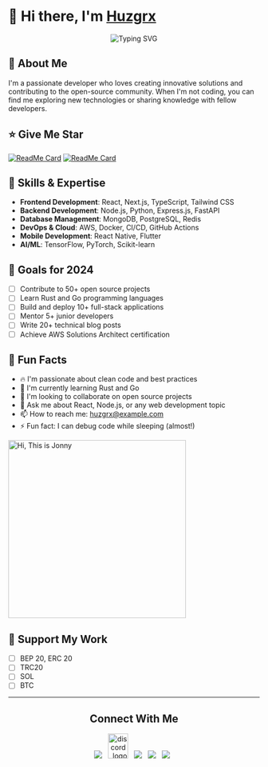 # 👋 Hi there, I'm [Huzgrx](https://github.com/huzgrx)

<div align="center">
  <img src="https://readme-typing-svg.herokuapp.com?font=Fira+Code&weight=500&size=28&pause=1000&color=00FF00&center=true&vCenter=true&width=435&lines=Welcome+to+my+GitHub!;Full+Stack+Developer;Open+Source+Enthusiast" alt="Typing SVG" />
</div>

## 🚀 About Me

I'm a passionate developer who loves creating innovative solutions and contributing to the open-source community. When I'm not coding, you can find me exploring new technologies or sharing knowledge with fellow developers.

## ⭐ Give Me Star

[![ReadMe Card](https://github-readme-stats.vercel.app/api/pin/?username=huzgrx&repo=Git-Pull-Request-Issue-Code-Review-Creator)](https://github.com/huzgrx/Git-Pull-Request-Issue-Code-Review-Creator)
[![ReadMe Card](https://github-readme-stats.vercel.app/api/pin/?username=huzgrx&repo=Messaging-APP)](https://github.com/huzgrx/Messaging-APP)

## 🌟 Skills & Expertise

- **Frontend Development**: React, Next.js, TypeScript, Tailwind CSS
- **Backend Development**: Node.js, Python, Express.js, FastAPI
- **Database Management**: MongoDB, PostgreSQL, Redis
- **DevOps & Cloud**: AWS, Docker, CI/CD, GitHub Actions
- **Mobile Development**: React Native, Flutter
- **AI/ML**: TensorFlow, PyTorch, Scikit-learn

## 🎯 Goals for 2024

- [ ] Contribute to 50+ open source projects
- [ ] Learn Rust and Go programming languages
- [ ] Build and deploy 10+ full-stack applications
- [ ] Mentor 5+ junior developers
- [ ] Write 20+ technical blog posts
- [ ] Achieve AWS Solutions Architect certification

## 🎯 Fun Facts

- 🔥 I'm passionate about clean code and best practices
- 🌱 I'm currently learning Rust and Go
- 👯 I'm looking to collaborate on open source projects
- 💬 Ask me about React, Node.js, or any web development topic
- 📫 How to reach me: [huzgrx@example.com](mailto:huzgrx@example.com)
- ⚡ Fun fact: I can debug code while sleeping (almost!)

<a href="https://app.daily.dev/jonny0211"><img src="https://api.daily.dev/devcards/v2/4pTGnODOGHNTelsFkrUx3.png?type=default&r=t1t" width="356" alt="Hi, This is Jonny"/></a>

## 🎉 Support My Work

- [ ] BEP 20, ERC 20
- [ ] TRC20
- [ ] SOL
- [ ] BTC

---

<h2 align="center"><strong>Connect With Me</strong></h2>
<p align="center"> 
<a href="https://t.me/jonny0211"><img src="https://img.icons8.com/color/48/000000/telegram-app--v1.png"/></a>
&nbsp;
<a href="[https://discord.gg/VwJp4KM](https://discordapp.com/users/1053702868407963669)"><img alt="discord_logo" 
src="https://discord.com/assets/3437c10597c1526c3dbd98c737c2bcae.svg" width="40" height="50"/></a>
&nbsp;
<a href="https://github.com/huzgrx"><img src="https://img.icons8.com/fluency/48/000000/github.png"/></a>
&nbsp;
<a href="https://twitter.com/huzgrx"><img src="https://img.icons8.com/color/48/000000/twitter--v1.png"/></a>
&nbsp;
<a href="https://www.linkedin.com/huzgrx"><img src="https://img.icons8.com/fluency/48/000000/linkedin.png"/></a>
&nbsp;
</p>
